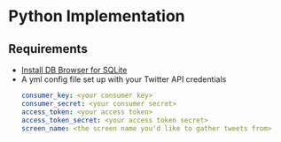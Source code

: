 # Python Implementation

## Requirements
* [Install DB Browser for SQLite](https://sqlitebrowser.org/dl/)
* A yml config file set up with your Twitter API credentials
  ```yaml
  consumer_key: <your consumer key>
  consumer_secret: <your consumer secret>
  access_token: <your access token>
  access_token_secret: <your access token secret>
  screen_name: <the screen name you'd like to gather tweets from>
  ```